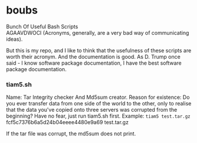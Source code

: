 # boubs
Bunch Of Useful Bash Scripts  
AGAAVDWOCI (Acronyms, generally, are a very bad way of communicating ideas).

But this is my repo, and I like to think that the usefulness of these scripts are worth their acronym.
And the documentation is good. 
As D. Trump once said - I know software package documentation, I have the best software package documentation.

### tiam5.sh
Name:
Tar Integrity checker And Md5sum creator.
Reason for existence:
Do you ever transfer data from one side of the world to the other, only to realise that the data you've copied onto three servers was corrupted from the beginning?
Have no fear, just run tiam5.sh first.
Example:
`tiam5 test.tar.gz`
fcf5c7376b6a5d24b04eeee4480e9a69  test.tar.gz

If the tar file was corrupt, the md5sum does not print.
